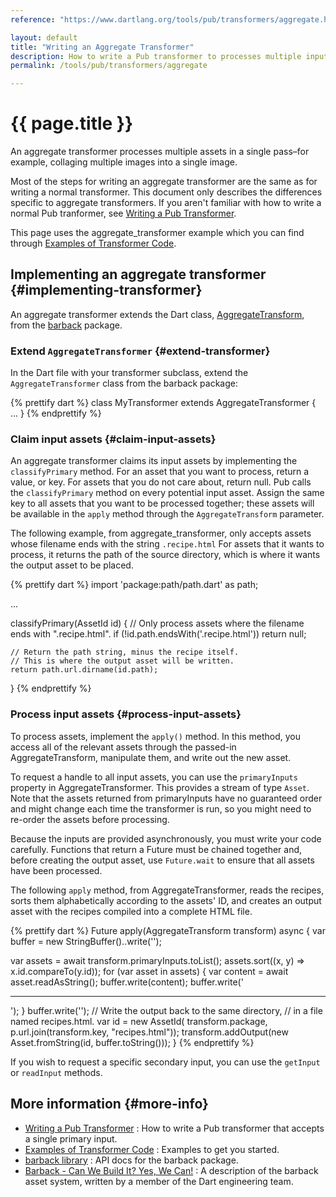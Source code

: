 ```yaml
---
reference: "https://www.dartlang.org/tools/pub/transformers/aggregate.html"

layout: default
title: "Writing an Aggregate Transformer"
description: How to write a Pub transformer to processes multiple input assets.
permalink: /tools/pub/transformers/aggregate

---
```




# {{ page.title }}

An aggregate transformer processes multiple assets in a single
pass&ndash;for example, collaging multiple images into a single image.

Most of the steps for writing an aggregate transformer are the same
as for writing a normal transformer. This document
only describes the differences specific to aggregate transformers.
If you aren't familiar with how to write a normal Pub tranformer, see
[Writing a Pub Transformer](/tools/pub/transformers).

This page uses the aggregate_transformer example which you can find
through [Examples of Transformer Code](examples/).

## Implementing an aggregate transformer {#implementing-transformer}

An aggregate transformer extends the Dart class, [AggregateTransform][],
from the [barback][] package.

[AggregateTransform]: https://api.dartlang.org/apidocs/channels/stable/dartdoc-viewer/barback/barback.AggregateTransform
[barback]: https://pub.dartlang.org/packages/barback

### Extend `AggregateTransformer` {#extend-transformer}

In the Dart file with your transformer subclass,
extend the `AggregateTransformer` class from the barback package:

{% prettify dart %}
class MyTransformer extends AggregateTransformer { ... }
{% endprettify %}

### Claim input assets {#claim-input-assets}

An aggregate transformer claims its input assets by implementing
the `classifyPrimary` method. For an asset that you want to process,
return a value, or key. For assets that you do not care about,
return null. Pub calls the `classifyPrimary` method on every
potential input asset. Assign the same key to all assets that
you want to be processed together; these assets will be
available in the `apply` method through the `AggregateTransform`
parameter.

The following example, from aggregate_transformer,
only accepts assets whose filename ends with the string `.recipe.html`
For assets that it wants to process,
it returns the path of the source directory, which is where
it wants the output asset to be placed.

{% prettify dart %}
import 'package:path/path.dart' as path;

...

classifyPrimary(AssetId id) {
    // Only process assets where the filename ends with ".recipe.html".
    if (!id.path.endsWith('.recipe.html')) return null;

    // Return the path string, minus the recipe itself.
    // This is where the output asset will be written.
    return path.url.dirname(id.path);
}
{% endprettify %}

### Process input assets {#process-input-assets}

To process assets, implement the `apply()` method.
In this method, you access all of the relevant assets
through the passed-in AggregateTransform, manipulate them,
and write out the new asset.

To request a handle to all input assets, you can use
the `primaryInputs` property in AggregateTransformer.
This provides a stream of type `Asset`. Note that the assets
returned from primaryInputs have no guaranteed order and might
change each time the transformer is run, so
you might need to re-order the assets before processing.

Because the inputs are provided asynchronously,
you must write your code carefully. Functions that
return a Future must be chained together and, before creating
the output asset, use `Future.wait` to ensure that
all assets have been processed.

The following `apply` method, from AggregateTransformer,
reads the recipes, sorts them alphabetically according to
the assets' ID, and creates an output asset with
the recipes compiled into a complete HTML file.

{% prettify dart %}
Future apply(AggregateTransform transform) async {
  var buffer = new StringBuffer()..write('<html><body>');

  var assets = await transform.primaryInputs.toList();
  assets.sort((x, y) => x.id.compareTo(y.id));
  for (var asset in assets) {
    var content = await asset.readAsString();
    buffer.write(content);
    buffer.write('<hr>');
  }
  buffer.write('</body></html>');
  // Write the output back to the same directory,
  // in a file named recipes.html.
  var id = new AssetId(
      transform.package, p.url.join(transform.key, "recipes.html"));
  transform.addOutput(new Asset.fromString(id, buffer.toString()));
}
{% endprettify %}

If you wish to request a specific secondary input, you can use the
`getInput` or `readInput` methods.

## More information {#more-info}

* [Writing a Pub Transformer](/tools/pub/transformers/)
: How to write a Pub transformer that accepts a single primary input.
* [Examples of Transformer Code](examples/)
: Examples to get you started.
* [barback library](https://api.dartlang.org/apidocs/channels/stable/dartdoc-viewer/barback)
: API docs for the barback package.
* [Barback - Can We Build It? Yes, We Can!](https://docs.google.com/a/google.com/document/d/1juHkCRg-1YH6LvwhGPHgF2ihX-UQtR1fv-8aknO7t_4/edit?pli=1#)
: A description of the barback asset system, written by a
member of the Dart engineering team.

